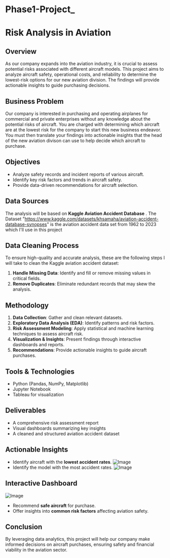 # Phase1-Project_
# Risk Analysis in Aviation

## Overview
As our company expands into the aviation industry, it is crucial to assess potential risks associated with different aircraft models. This project aims to analyze aircraft safety, operational costs, and reliability to determine the lowest-risk options for our new aviation division. The findings will provide actionable insights to guide purchasing decisions.

## Business Problem
Our company is interested in purchasing and operating airplanes for commercial and private enterprises without any knowledge about the potential risks of aircraft. You are charged with determining which aircraft are at the lowest risk for the company to start this new business endeavor. You must then translate your findings into actionable insights that the head of the new aviation divison can use to help decide which aircraft to purchase.

## Objectives
- Analyze safety records and incident reports of various aircraft.
- Identify key risk factors and trends in aircraft safety.
- Provide data-driven recommendations for aircraft selection.

## Data Sources
The analysis will be based on **Kaggle Aviation Accident Database** . The Dataset "https://www.kaggle.com/datasets/khsamaha/aviation-accident-database-synopses" is the aviation accident data set from 1962 to 2023 which I'll use in this project

## Data Cleaning Process
To ensure high-quality and accurate analysis, these are the following steps I will take to clean the Kaggle aviation accident dataset:
1. **Handle Missing Data**: Identify and fill or remove missing values in critical fields.
2. **Remove Duplicates**: Eliminate redundant records that may skew the analysis.

## Methodology
1. **Data Collection**: Gather and clean relevant datasets.
2. **Exploratory Data Analysis (EDA)**: Identify patterns and risk factors.
3. **Risk Assessment Modeling**: Apply statistical and machine learning techniques to assess aircraft risk.
4. **Visualization & Insights**: Present findings through interactive dashboards and reports.
5. **Recommendations**: Provide actionable insights to guide aircraft purchases.

## Tools & Technologies
- Python (Pandas, NumPy, Matplotlib)
- Jupyter Notebook
- Tableau for visualization

## Deliverables
- A comprehensive risk assessment report
- Visual dashboards summarizing key insights
- A cleaned and structured aviation accident dataset

## Actionable Insights
- Identify aircraft with the **lowest accident rates**.
  ![Image](https://github.com/Wambui254-dev/Phase1-Project_/blob/58ed07a9ddda511f230ffbb694afd264ad244927/Accident%20Trend%20over%20the%20years.png)
- Identify the model with the most accident rates.
 ![Image](https://github.com/Wambui254-dev/Phase1-Project_/blob/989822cab80b62191accd1da09e933f42614142a/Model%20With%20the%20most%20accident%20rate.png)
## Interactive Dashboard 
![Image](https://github.com/Wambui254-dev/Phase1-Project_/blob/989822cab80b62191accd1da09e933f42614142a/Tableau%20AviationD.Set%20Visualization.png)
- Recommend **safe aircraft** for purchase.
- Offer insights into **common risk factors** affecting aviation safety.

## Conclusion
By leveraging data analytics, this project will help our company make informed decisions on aircraft purchases, ensuring safety and financial viability in the aviation sector.


